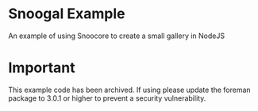 # Snoogal Example
An example of using Snoocore to create a small gallery in NodeJS

# Important
This example code has been archived. If using please update the foreman package to 3.0.1 or higher to prevent a security vulnerability.
